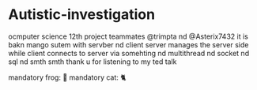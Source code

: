 # Autistic-investigation
ocmputer science 12th project teammates @trimpta nd @Asterix7432
it is bakn mango sutem with servber nd client
server manages the server side while client connects to server via somehting nd multithread nd socket nd sql nd smth smth
thank u for listening to my ted talk

mandatory frog: 🐸
mandatory cat: 🐈
